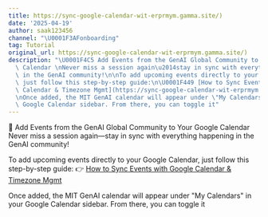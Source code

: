 ```yaml
---
title: https://sync-google-calendar-wit-erprmym.gamma.site/)
date: '2025-04-19'
author: saak123456
channel: "\U0001F3AFonboarding"
tag: Tutorial
original_url: https://sync-google-calendar-wit-erprmym.gamma.site/)
description: "\U0001F4C5 Add Events from the GenAI Global Community to Your Google\
  \ Calendar \nNever miss a session again\u2014stay in sync with everything happening\
  \ in the GenAI community!\n\nTo add upcoming events directly to your Google Calendar,\
  \ just follow this step-by-step guide:\n\U0001F449 [How to Sync Events with Google\
  \ Calendar & Timezone Mgmt](https://sync-google-calendar-wit-erprmym.gamma.site/)\n\
  \nOnce added, the MIT GenAI calendar will appear under \"My Calendars\" in your\
  \ Google Calendar sidebar. From there, you can toggle it"
---
```


📅 Add Events from the GenAI Global Community to Your Google Calendar 
Never miss a session again—stay in sync with everything happening in the GenAI community!

To add upcoming events directly to your Google Calendar, just follow this step-by-step guide:
👉 [How to Sync Events with Google Calendar & Timezone Mgmt](https://sync-google-calendar-wit-erprmym.gamma.site/)

Once added, the MIT GenAI calendar will appear under "My Calendars" in your Google Calendar sidebar. From there, you can toggle it